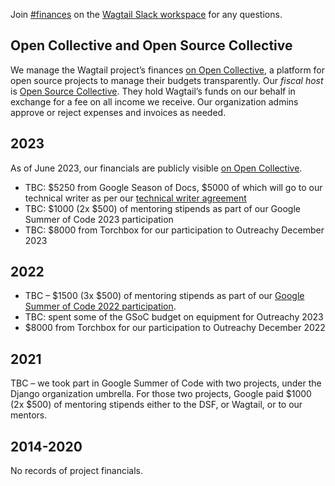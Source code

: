 Join [#finances](https://app.slack.com/client/T0K33F93J/C05UDGSCRM2) on the [Wagtail Slack workspace](https://github.com/wagtail/wagtail/wiki/Slack) for any questions.

## Open Collective and Open Source Collective

We manage the Wagtail project’s finances [on Open Collective](https://opencollective.com/wagtail), a platform for open source projects to manage their budgets transparently. Our _fiscal host_ is [Open Source Collective](https://docs.oscollective.org/). They hold Wagtail’s funds on our behalf in exchange for a fee on all income we receive. Our organization admins approve or reject expenses and invoices as needed.

## 2023

As of June 2023, our financials are publicly visible [on Open Collective](https://opencollective.com/wagtail).

- TBC: $5250 from Google Season of Docs, $5000 of which will go to our technical writer as per our [technical writer agreement](https://docs.google.com/document/d/1rGfjIg21totfH13UdOg4TdWt-KHEE3pvvSdyo7O4BZc/edit)
- TBC: $1000 (2x $500) of mentoring stipends as part of our Google Summer of Code 2023 participation
- TBC: $8000 from Torchbox for our participation to Outreachy December 2023

## 2022

- TBC – $1500 (3x $500) of mentoring stipends as part of our [Google Summer of Code 2022 participation](https://wagtail.org/blog/wagtail-cms-projects-for-google-summer-of-code-2022/).
- TBC: spent some of the GSoC budget on equipment for Outreachy 2023
- $8000 from Torchbox for our participation to Outreachy December 2022

## 2021

TBC – we took part in Google Summer of Code with two projects, under the Django organization umbrella. For those two projects, Google paid $1000 (2x $500) of mentoring stipends either to the DSF, or Wagtail, or to our mentors.

## 2014-2020

No records of project financials.